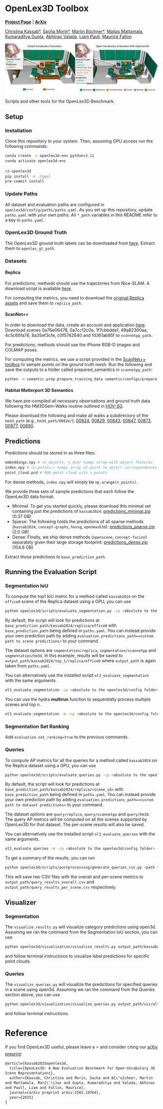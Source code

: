 # OpenLex3D Toolbox
[**Project Page**](https://openlex3d.github.io/) |
[**ArXiv**](https://arxiv.org/abs/2503.19764)

[Christina Kassab*](https://ckassab.github.io/), [Sacha Morin*](https://sachamorin.github.io/), [Martin Büchner*](https://rl.uni-freiburg.de/people/buechner), [Matías Mattamala](https://mmattamala.github.io/), [Kumaraditya Gupta](https://www.kumaradityag.com/), [Abhinav Valada](https://rl.uni-freiburg.de/people/valada), [Liam Paull](https://liampaull.ca/), [Maurice Fallon](https://ori.ox.ac.uk/people/maurice-fallon/)


<p align="center">
	<img src="assets/hero_fig.png" />
</p>
Scripts and other tools for the OpenLex3D Benchmark.

## Setup

<!-- ### For GPU
```sh
pip install openlex3d[gpu]
```

### For CPU
```sh
pip install openlex3d[cpu]
``` -->

### Installation
Clone this repository to your system. Then, assuming GPU access run the following commands:
```sh
conda create -n openlex3d-env python=3.11
conda activate openlex3d-env

cd openlex3d
pip install -e .[gpu]
pre-commit install
```

### Update Paths
All dataset and evaluation paths are configured in `openlex3d/config/paths/paths.yaml`. As you set up this repository, update `paths.yaml` with your own paths. All `*_path` variables in this README refer to a key in `paths.yaml`.

### OpenLex3D Ground Truth
The OpenLex3D ground truth labels can be downloaded from [here](http://aisdatasets.informatik.uni-freiburg.de/openlex3d/gt_openlex3d.zip). Extract them to `openlex_gt_path`.

### Datasets
#### Replica
For predictions, methods should use the trajectories from Nice-SLAM. A download script is available [here](https://github.com/cvg/nice-slam/blob/master/scripts/download_replica.sh). 

For computing the metrics, you need to download the [original Replica assets](https://github.com/facebookresearch/Replica-Dataset) and save them to `replica_path`.
#### ScanNet++
In order to download the data, create an account and application [here](https://kaldir.vc.in.tum.de/scannetpp/). Download scenes 0a76e06478,  0a7cc12c0e,  1f7cbbdde1,  49a82360aa,  4c5c60fa76,  8a35ef3cfe,  c0f5742640 and  fd361ab85f to `scannetpp_path`.

For predictions, methods should use the iPhone RGB-D images and COLMAP poses. 

For computing the metrics, we use a script provided in the [ScanNet++ toolbox](https://github.com/scannetpp/scannetpp) to sample points on the ground truth mesh. Run the following and save the outputs to a folder called prepared_semantics in `scannetpp_path`:
```sh
python -m semantic.prep.prepare_training_data semantic/configs/prepare_training_data.yml
```

#### Habitat Matterport 3D Semantics

We have pre-compiled all necessary observations and ground truth data following the HM3DSem-Walks routine outlined in [HOV-SG](https://github.com/hovsg/HOV-SG). 

Please download the following and make all walks a subdirectory of the `hm3d_path` (e.g., `hm3d_path/00824/`): [00824](http://aisdatasets.informatik.uni-freiburg.de/openlex3d/hm3d-openlex/00824.zip), [00829](http://aisdatasets.informatik.uni-freiburg.de/openlex3d/hm3d-openlex/00829.zip), [00843](http://aisdatasets.informatik.uni-freiburg.de/openlex3d/hm3d-openlex/00843.zip), [00847](http://aisdatasets.informatik.uni-freiburg.de/openlex3d/hm3d-openlex/00847.zip), [00873](http://aisdatasets.informatik.uni-freiburg.de/openlex3d/hm3d-openlex/00873.zip), [00877](http://aisdatasets.informatik.uni-freiburg.de/openlex3d/hm3d-openlex/00877.zip), [00890](http://aisdatasets.informatik.uni-freiburg.de/openlex3d/hm3d-openlex/00890.zip). 


## Predictions
Predictions should be stored in as three files:

```bash
embeddings.npy # (n_objects, n_dim) numpy array with object features
index.npy # (n_points,) numpy array of point to object correspondences. embeddings[index[i]] should give the features of the ith point in point_cloud.pcd
point_cloud.pcd # RGB point cloud with n_points
```

For dense methods, `index.npy` will simply be `np.arange(n_points)`.

We provide three sets of sample predictions that each follow the OpenLex3D data format:
- Minimal: To get you started quickly, please download this minimal set containing just the predictions of `kassab2024`: [predictions_minimal.zip](http://aisdatasets.informatik.uni-freiburg.de/openlex3d/predictions_minimal.zip) (0.37 GB)
- Sparse: The following holds the predictions of all sparse methods (`kassab2024`, `concept-graphs`, `hovsg`, `openmask3d`): [predictions_sparse.zip](http://aisdatasets.informatik.uni-freiburg.de/openlex3d/predictions.zip) (2.0 GB)
- Dense: Finally, we ship dense methods (`openscene`, `concept-fusion`) separately given their large storage footprint: [predictions_dense.zip](http://aisdatasets.informatik.uni-freiburg.de/openlex3d/predictions_dense.zip) (104.8 GB)

Extract those predictions to `base_prediction_path`.

## Running the Evaluation Script

### Segmentation IoU
To compute the top1 IoU metric for a method called `kassab2024` on the `office0` scene of the Replica dataset using a GPU, you can use
```sh
python openlex3d/scripts/evaluate_segmentation.py -cp <absolute to the openlex3d/config folder> -cn eval_segmentation evaluation.algorithm=kassab2024 dataset=segmentation/replica dataset.scene=office0 evaluation.topn=1 model.device=cuda:0
```
By default, the script will look for predictions at `base_prediction_path/kassab2024/replica/office0` with `base_prediction_path` being defined in `paths.yaml`. You can instead provide your own prediction path by adding `evaluation.predictions_path=<custom path to scene predictions>` to your command.

The dataset options are `segmentation/replica`, `segmentation/scannetpp` and `segmentation/hm3d`. In this example, results will be saved to `output_path/kassab2024/top_1/replica/office0` where `output_path` is again taken from `paths.yaml`.

You can alternatively use the installed script `ol3_evaluate_segmentation` with the same arguments.

```sh
ol3_evaluate_segmentation -cp <absolute to the openlex3d/config folder> -cn eval_segmentation evaluation.algorithm=kassab2024 dataset=segmentation/replica dataset.scene=office0 evaluation.topn=1 model.device=cuda:0
```

You can use the hydra **multirun** function to sequentially process multiple scenes and top n.
```sh
ol3_evaluate_segmentation -m -cp <absolute to the openlex3d/config folder> -cn eval_segmentation evaluation.algorithm=kassab2024 dataset=segmentation/replica dataset.scene=office0,office1 evaluation.topn=1,5 model.device=cuda:0
```

### Segmentation Set Ranking
Add `evaluation.set_ranking=true` to the previous commands.

### Queries
To compute AP metrics for all the queries for a method called `kassab2024` on the Replica dataset using a GPU, you can use
```sh
python openlex3d/scripts/evaluate_queries.py -cp <absolute to the openlex3d/config folder> -cn eval_query evaluation.algorithm=kassab2024 evaluation.query_level=all dataset=query/replica evaluation.top_k=10 model.device=cuda:0
```
By default, the script will look for predictions at `base_prediction_path/kassab2024/replica/<scene_id>` with `base_prediction_path` being defined in `paths.yaml`. You can instead provide your own prediction path by adding `evaluation.predictions_path=<custom path to dataset predictions>` to your command.

The dataset options are `query/replica`, `query/scannetpp` and `query/hm3d`. The query AP metrics will be computed on all the scenes supported by OpenLex3D for that dataset. The per-scene results will also be saved.

You can alternatively use the installed script `ol3_evaluate_queries` with the same arguments.
```sh
ol3_evaluate_queries -m -cp <absolute to the openlex3d/config folder> -cn eval_queries evaluation.algorithm=kassab2024 evaluation.query_level=all dataset=query/replica evaluation.top_k=10 model.device=cuda:0
```

To get a summary of the results, you can run
```sh
python openlex3d/scripts/postprocessing/generate_queries_csv.py <path to output_path used to run queries evaluation>
```
This will save two CSV files with the overall and per-scene metrics to `output_path/query_results_overall.csv` and `output_path/query_results_per_scene.csv` respectively.

## Visualizer
### Segmentation
The `visualize_results.py` will visualize category predictions using open3d. Assuming we ran the command from the Segmentation IoU section, you can use
```sh
python openlex3d/visualization/visualize_results.py output_path/kassab2024/top_1/replica/office0
```
and follow terminal instructions to visualize label predictions for specific point clouds.

### Queries
The `visualize_queries.py` will visualize the predictions for specified queries in a scene using open3d. Assuming we ran the command from the Queries section above, you can use
```sh
python openlex3d/visualization/visualize_queries.py output_path/viz/all/replica/office0/kassab2024
```
and follow terminal instructions.

# Reference
If you find OpenLex3D useful, please leave a ⭐ and consider citing our [arXiv preprint](https://arxiv.org/abs/2503.19764):
```
@article{kassab2025openlex3d,
  title={OpenLex3D: A New Evaluation Benchmark for Open-Vocabulary 3D Scene Representations},
  author={Kassab, Christina and Morin, Sacha and B{\"u}chner, Martin and Mattamala, Mat{\'\i}as and Gupta, Kumaraditya and Valada, Abhinav and Paull, Liam and Fallon, Maurice},
  journal={arXiv preprint arXiv:2503.19764},
  year={2025}
}
```

